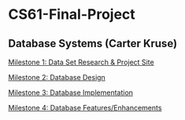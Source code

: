 # CS61-Final-Project
## Database Systems (Carter Kruse)

[Milestone 1: Data Set Research & Project Site](https://github.com/CarterKruse/CS61-Final-Project/wiki/Milestone-1)

[Milestone 2: Database Design](https://github.com/CarterKruse/CS61-Final-Project/wiki/Milestone-2)

[Milestone 3: Database Implementation](https://github.com/CarterKruse/CS61-Final-Project/wiki/Milestone-3)

[Milestone 4: Database Features/Enhancements](https://www.google.com/)
